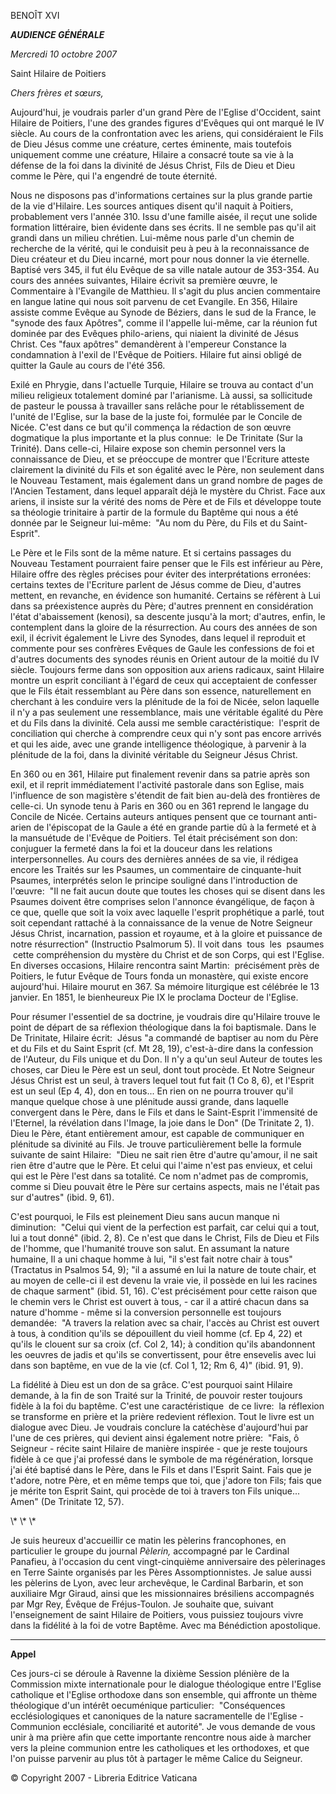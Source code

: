BENOÎT XVI

***AUDIENCE GÉNÉRALE***

*Mercredi 10 octobre 2007*

Saint Hilaire de Poitiers

*Chers frères et sœurs,*

Aujourd'hui, je voudrais parler d'un grand Père de l'Eglise d'Occident, saint Hilaire de Poitiers, l'une des grandes figures d'Evêques qui ont marqué le IV siècle. Au cours de la confrontation avec les ariens, qui considéraient le Fils de Dieu Jésus comme une créature, certes éminente, mais toutefois uniquement comme une créature, Hilaire a consacré toute sa vie à la défense de la foi dans la divinité de Jésus Christ, Fils de Dieu et Dieu comme le Père, qui l'a engendré de toute éternité.

Nous ne disposons pas d'informations certaines sur la plus grande partie de la vie d'Hilaire. Les sources antiques disent qu'il naquit à Poitiers, probablement vers l'année 310. Issu d'une famille aisée, il reçut une solide formation littéraire, bien évidente dans ses écrits. Il ne semble pas qu'il ait grandi dans un milieu chrétien. Lui-même nous parle d'un chemin de recherche de la vérité, qui le conduisit peu à peu à la reconnaissance de Dieu créateur et du Dieu incarné, mort pour nous donner la vie éternelle. Baptisé vers 345, il fut élu Evêque de sa ville natale autour de 353-354. Au cours des années suivantes, Hilaire écrivit sa première œuvre, le Commentaire à l'Evangile de Matthieu. Il s'agit du plus ancien commentaire en langue latine qui nous soit parvenu de cet Evangile. En 356, Hilaire assiste comme Evêque au Synode de Béziers, dans le sud de la France, le "synode des faux Apôtres", comme il l'appelle lui-même, car la réunion fut dominée par des Evêques philo-ariens, qui niaient la divinité de Jésus Christ. Ces "faux apôtres" demandèrent à l'empereur Constance la condamnation à l'exil de l'Evêque de Poitiers. Hilaire fut ainsi obligé de quitter la Gaule au cours de l'été 356.

Exilé en Phrygie, dans l'actuelle Turquie, Hilaire se trouva au contact d'un milieu religieux totalement dominé par l'arianisme. Là aussi, sa sollicitude de pasteur le poussa à travailler sans relâche pour le rétablissement de l'unité de l'Eglise, sur la base de la juste foi, formulée par le Concile de Nicée. C'est dans ce but qu'il commença la rédaction de son œuvre dogmatique la plus importante et la plus connue:  le De Trinitate (Sur la Trinité). Dans celle-ci, Hilaire expose son chemin personnel vers la connaissance de Dieu, et se préoccupe de montrer que l'Ecriture atteste clairement la divinité du Fils et son égalité avec le Père, non seulement dans le Nouveau Testament, mais également dans un grand nombre de pages de l'Ancien Testament, dans lequel apparaît déjà le mystère du Christ. Face aux ariens, il insiste sur la vérité des noms de Père et de Fils et développe toute sa théologie trinitaire à partir de la formule du Baptême qui nous a été donnée par le Seigneur lui-même:  "Au nom du Père, du Fils et du Saint-Esprit".

Le Père et le Fils sont de la même nature. Et si certains passages du Nouveau Testament pourraient faire penser que le Fils est inférieur au Père, Hilaire offre des règles précises pour éviter des interprétations erronées:  certains textes de l'Ecriture parlent de Jésus comme de Dieu, d'autres mettent, en revanche, en évidence son humanité. Certains se réfèrent à Lui dans sa préexistence auprès du Père; d'autres prennent en considération l'état d'abaissement (kenosi), sa descente jusqu'à la mort; d'autres, enfin, le contemplent dans la gloire de la résurrection. Au cours des années de son exil, il écrivit également le Livre des Synodes, dans lequel il reproduit et commente pour ses confrères Evêques de Gaule les confessions de foi et d'autres documents des synodes réunis en Orient autour de la moitié du IV siècle. Toujours ferme dans son opposition aux ariens radicaux, saint Hilaire montre un esprit conciliant à l'égard de ceux qui acceptaient de confesser que le Fils était ressemblant au Père dans son essence, naturellement en cherchant à les conduire vers la plénitude de la foi de Nicée, selon laquelle il n'y a pas seulement une ressemblance, mais une véritable égalité du Père et du Fils dans la divinité. Cela aussi me semble caractéristique:  l'esprit de conciliation qui cherche à comprendre ceux qui n'y sont pas encore arrivés et qui les aide, avec une grande intelligence théologique, à parvenir à la plénitude de la foi, dans la divinité véritable du Seigneur Jésus Christ.

En 360 ou en 361, Hilaire put finalement revenir dans sa patrie après son exil, et il reprit immédiatement l'activité pastorale dans son Eglise, mais l'influence de son magistère s'étendit de fait bien au-delà des frontières de celle-ci. Un synode tenu à Paris en 360 ou en 361 reprend le langage du Concile de Nicée. Certains auteurs antiques pensent que ce tournant anti-arien de l'épiscopat de la Gaule a été en grande partie dû à la fermeté et à la mansuétude de l'Evêque de Poitiers. Tel était précisément son don:  conjuguer la fermeté dans la foi et la douceur dans les relations interpersonnelles. Au cours des dernières années de sa vie, il rédigea encore les Traités sur les Psaumes, un commentaire de cinquante-huit Psaumes, interprétés selon le principe souligné dans l'introduction de l'œuvre:  "Il ne fait aucun doute que toutes les choses qui se disent dans les Psaumes doivent être comprises selon l'annonce évangélique, de façon à ce que, quelle que soit la voix avec laquelle l'esprit prophétique a parlé, tout soit cependant rattaché à la connaissance de la venue de Notre Seigneur Jésus Christ, incarnation, passion et royaume, et à la gloire et puissance de notre résurrection" (Instructio Psalmorum 5). Il voit dans  tous  les  psaumes  cette compréhension du mystère du Christ et de son Corps, qui est l'Eglise. En diverses occasions, Hilaire rencontra saint Martin:  précisément près de Poitiers, le futur Evêque de Tours fonda un monastère, qui existe encore aujourd'hui. Hilaire mourut en 367. Sa mémoire liturgique est célébrée le 13 janvier. En 1851, le bienheureux Pie IX le proclama Docteur de l'Eglise.

Pour résumer l'essentiel de sa doctrine, je voudrais dire qu'Hilaire trouve le point de départ de sa réflexion théologique dans la foi baptismale. Dans le De Trinitate, Hilaire écrit:  Jésus "a commandé de baptiser au nom du Père et du Fils et du Saint Esprit (cf. Mt 28, 19), c'est-à-dire dans la confession de l'Auteur, du Fils unique et du Don. Il n'y a qu'un seul Auteur de toutes les choses, car Dieu le Père est un seul, dont tout procède. Et Notre Seigneur Jésus Christ est un seul, à travers lequel tout fut fait (1 Co 8, 6), et l'Esprit est un seul (Ep 4, 4), don en tous... En rien on ne pourra trouver qu'il manque quelque chose à une plénitude aussi grande, dans laquelle convergent dans le Père, dans le Fils et dans le Saint-Esprit l'immensité de l'Eternel, la révélation dans l'Image, la joie dans le Don" (De Trinitate 2, 1). Dieu le Père, étant entièrement amour, est capable de communiquer en plénitude sa divinité au Fils. Je trouve particulièrement belle la formule suivante de saint Hilaire:  "Dieu ne sait rien être d'autre qu'amour, il ne sait rien être d'autre que le Père. Et celui qui l'aime n'est pas envieux, et celui qui est le Père l'est dans sa totalité. Ce nom n'admet pas de compromis, comme si Dieu pouvait être le Père sur certains aspects, mais ne l'était pas sur d'autres" (ibid. 9, 61).

C'est pourquoi, le Fils est pleinement Dieu sans aucun manque ni diminution:  "Celui qui vient de la perfection est parfait, car celui qui a tout, lui a tout donné" (ibid. 2, 8). Ce n'est que dans le Christ, Fils de Dieu et Fils de l'homme, que l'humanité trouve son salut. En assumant la nature humaine, Il a uni chaque homme à lui, "il s'est fait notre chair à tous" (Tractatus in Psalmos 54, 9); "il a assumé en lui la nature de toute chair, et au moyen de celle-ci il est devenu la vraie vie, il possède en lui les racines de chaque sarment" (ibid. 51, 16). C'est précisément pour cette raison que le chemin vers le Christ est ouvert à tous, - car il a attiré chacun dans sa nature d'homme - même si la conversion personnelle est toujours demandée:  "A travers la relation avec sa chair, l'accès au Christ est ouvert à tous, à condition qu'ils se dépouillent du vieil homme (cf. Ep 4, 22) et qu'ils le clouent sur sa croix (cf. Col 2, 14); à condition qu'ils abandonnent les oeuvres de jadis et qu'ils se convertissent, pour être ensevelis avec lui dans son baptême, en vue de la vie (cf. Col 1, 12; Rm 6, 4)" (ibid. 91, 9).

La fidélité à Dieu est un don de sa grâce. C'est pourquoi saint Hilaire demande, à la fin de son Traité sur la Trinité, de pouvoir rester toujours fidèle à la foi du baptême. C'est une caractéristique  de ce livre:  la réflexion se transforme en prière et la prière redevient réflexion. Tout le livre est un dialogue avec Dieu. Je voudrais conclure la catéchèse d'aujourd'hui par l'une de ces prières, qui devient ainsi également notre prière:  "Fais, ô Seigneur - récite saint Hilaire de manière inspirée - que je reste toujours fidèle à ce que j'ai professé dans le symbole de ma régénération, lorsque j'ai été baptisé dans le Père, dans le Fils et dans l'Esprit Saint. Fais que je t'adore, notre Père, et en même temps que toi, que j'adore ton Fils; fais que je mérite ton Esprit Saint, qui procède de toi à travers ton Fils unique... Amen" (De Trinitate 12, 57).

\\* \\* \\*

Je suis heureux d'accueillir ce matin les pèlerins francophones, en particulier le groupe du journal *Pèlerin,* accompagné par le Cardinal Panafieu, à l'occasion du cent vingt-cinquième anniversaire des pèlerinages en Terre Sainte organisés par les Pères Assomptionnistes. Je salue aussi les pèlerins de Lyon, avec leur archevêque, le Cardinal Barbarin, et son auxiliaire Mgr Giraud, ainsi que les missionnaires brésiliens accompagnés par Mgr Rey, Évêque de Fréjus-Toulon. Je souhaite que, suivant l'enseignement de saint Hilaire de Poitiers, vous puissiez toujours vivre dans la fidélité à la foi de votre Baptême. Avec ma Bénédiction apostolique.

* * *

**Appel**

Ces jours-ci se déroule à Ravenne la dixième Session plénière de la Commission mixte internationale pour le dialogue théologique entre l'Eglise catholique et l'Eglise orthodoxe dans son ensemble, qui affronte un thème théologique d'un intérêt oecuménique particulier:  "Conséquences ecclésiologiques et canoniques de la nature sacramentelle de l'Eglise - Communion ecclésiale, conciliarité et autorité". Je vous demande de vous unir à ma prière afin que cette importante rencontre nous aide à marcher vers la pleine communion entre les catholiques et les orthodoxes, et que l'on puisse parvenir au plus tôt à partager le même Calice du Seigneur.

© Copyright 2007 - Libreria Editrice Vaticana